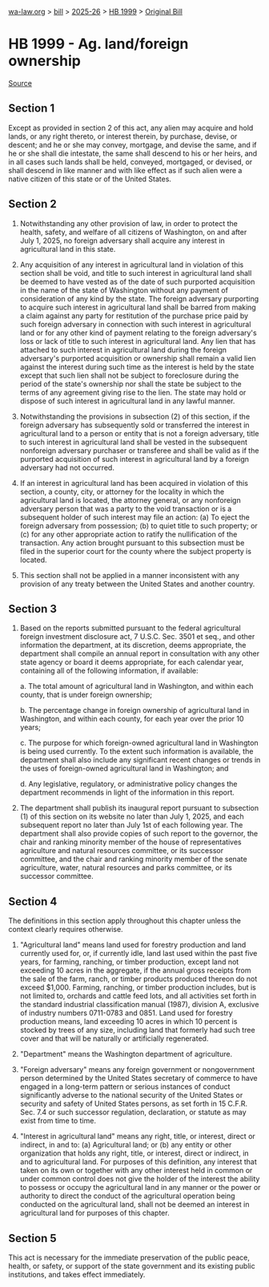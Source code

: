 [wa-law.org](/) > [bill](/bill/) > [2025-26](/bill/2025-26/) > [HB 1999](/bill/2025-26/hb/1999/) > [Original Bill](/bill/2025-26/hb/1999/1/)

# HB 1999 - Ag. land/foreign ownership

[Source](http://lawfilesext.leg.wa.gov/biennium/2025-26/Pdf/Bills/House%20Bills/1999.pdf)

## Section 1
Except as provided in section 2 of this act, any alien may acquire and hold lands, or any right thereto, or interest therein, by purchase, devise, or descent; and he or she may convey, mortgage, and devise the same, and if he or she shall die intestate, the same shall descend to his or her heirs, and in all cases such lands shall be held, conveyed, mortgaged, or devised, or shall descend in like manner and with like effect as if such alien were a native citizen of this state or of the United States.

## Section 2
1. Notwithstanding any other provision of law, in order to protect the health, safety, and welfare of all citizens of Washington, on and after July 1, 2025, no foreign adversary shall acquire any interest in agricultural land in this state.

2. Any acquisition of any interest in agricultural land in violation of this section shall be void, and title to such interest in agricultural land shall be deemed to have vested as of the date of such purported acquisition in the name of the state of Washington without any payment of consideration of any kind by the state. The foreign adversary purporting to acquire such interest in agricultural land shall be barred from making a claim against any party for restitution of the purchase price paid by such foreign adversary in connection with such interest in agricultural land or for any other kind of payment relating to the foreign adversary's loss or lack of title to such interest in agricultural land. Any lien that has attached to such interest in agricultural land during the foreign adversary's purported acquisition or ownership shall remain a valid lien against the interest during such time as the interest is held by the state except that such lien shall not be subject to foreclosure during the period of the state's ownership nor shall the state be subject to the terms of any agreement giving rise to the lien. The state may hold or dispose of such interest in agricultural land in any lawful manner.

3. Notwithstanding the provisions in subsection (2) of this section, if the foreign adversary has subsequently sold or transferred the interest in agricultural land to a person or entity that is not a foreign adversary, title to such interest in agricultural land shall be vested in the subsequent nonforeign adversary purchaser or transferee and shall be valid as if the purported acquisition of such interest in agricultural land by a foreign adversary had not occurred.

4. If an interest in agricultural land has been acquired in violation of this section, a county, city, or attorney for the locality in which the agricultural land is located, the attorney general, or any nonforeign adversary person that was a party to the void transaction or is a subsequent holder of such interest may file an action: (a) To eject the foreign adversary from possession; (b) to quiet title to such property; or (c) for any other appropriate action to ratify the nullification of the transaction. Any action brought pursuant to this subsection must be filed in the superior court for the county where the subject property is located.

5. This section shall not be applied in a manner inconsistent with any provision of any treaty between the United States and another country.

## Section 3
1. Based on the reports submitted pursuant to the federal agricultural foreign investment disclosure act, 7 U.S.C. Sec. 3501 et seq., and other information the department, at its discretion, deems appropriate, the department shall compile an annual report in consultation with any other state agency or board it deems appropriate, for each calendar year, containing all of the following information, if available:

    a. The total amount of agricultural land in Washington, and within each county, that is under foreign ownership;

    b. The percentage change in foreign ownership of agricultural land in Washington, and within each county, for each year over the prior 10 years;

    c. The purpose for which foreign-owned agricultural land in Washington is being used currently. To the extent such information is available, the department shall also include any significant recent changes or trends in the uses of foreign-owned agricultural land in Washington; and

    d. Any legislative, regulatory, or administrative policy changes the department recommends in light of the information in this report.

2. The department shall publish its inaugural report pursuant to subsection (1) of this section on its website no later than July 1, 2025, and each subsequent report no later than July 1st of each following year. The department shall also provide copies of such report to the governor, the chair and ranking minority member of the house of representatives agriculture and natural resources committee, or its successor committee, and the chair and ranking minority member of the senate agriculture, water, natural resources and parks committee, or its successor committee.

## Section 4
The definitions in this section apply throughout this chapter unless the context clearly requires otherwise.

1. "Agricultural land" means land used for forestry production and land currently used for, or, if currently idle, land last used within the past five years, for farming, ranching, or timber production, except land not exceeding 10 acres in the aggregate, if the annual gross receipts from the sale of the farm, ranch, or timber products produced thereon do not exceed $1,000. Farming, ranching, or timber production includes, but is not limited to, orchards and cattle feed lots, and all activities set forth in the standard industrial classification manual (1987), division A, exclusive of industry numbers 0711-0783 and 0851. Land used for forestry production means, land exceeding 10 acres in which 10 percent is stocked by trees of any size, including land that formerly had such tree cover and that will be naturally or artificially regenerated.

2. "Department" means the Washington department of agriculture.

3. "Foreign adversary" means any foreign government or nongovernment person determined by the United States secretary of commerce to have engaged in a long-term pattern or serious instances of conduct significantly adverse to the national security of the United States or security and safety of United States persons, as set forth in 15 C.F.R. Sec. 7.4 or such successor regulation, declaration, or statute as may exist from time to time.

4. "Interest in agricultural land" means any right, title, or interest, direct or indirect, in and to: (a) Agricultural land; or (b) any entity or other organization that holds any right, title, or interest, direct or indirect, in and to agricultural land. For purposes of this definition, any interest that taken on its own or together with any other interest held in common or under common control does not give the holder of the interest the ability to possess or occupy the agricultural land in any manner or the power or authority to direct the conduct of the agricultural operation being conducted on the agricultural land, shall not be deemed an interest in agricultural land for purposes of this chapter.

## Section 5
This act is necessary for the immediate preservation of the public peace, health, or safety, or support of the state government and its existing public institutions, and takes effect immediately.
